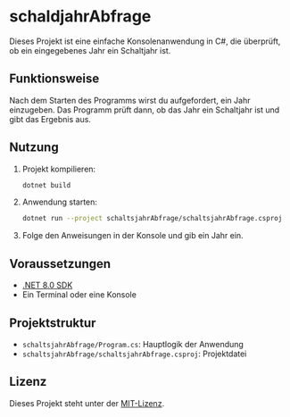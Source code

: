 # schaldjahrAbfrage

Dieses Projekt ist eine einfache Konsolenanwendung in C#, die überprüft, ob ein eingegebenes Jahr ein Schaltjahr ist.

## Funktionsweise

Nach dem Starten des Programms wirst du aufgefordert, ein Jahr einzugeben. Das Programm prüft dann, ob das Jahr ein Schaltjahr ist und gibt das Ergebnis aus.

## Nutzung

1. Projekt kompilieren:
   ```sh
   dotnet build
   ```

2. Anwendung starten:
   ```sh
   dotnet run --project schaltsjahrAbfrage/schaltsjahrAbfrage.csproj
   ```

3. Folge den Anweisungen in der Konsole und gib ein Jahr ein.

## Voraussetzungen

- [.NET 8.0 SDK](https://dotnet.microsoft.com/download/dotnet/8.0)
- Ein Terminal oder eine Konsole

## Projektstruktur

- `schaltsjahrAbfrage/Program.cs`: Hauptlogik der Anwendung
- `schaltsjahrAbfrage/schaltsjahrAbfrage.csproj`: Projektdatei

## Lizenz

Dieses Projekt steht unter der [MIT-Lizenz](LICENSE).